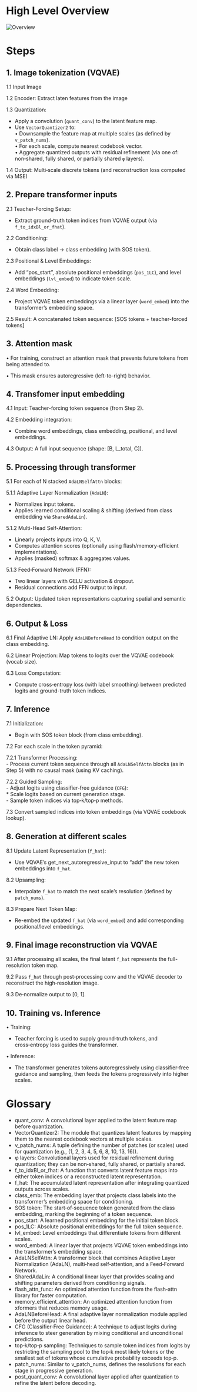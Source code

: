 # High Level Overview
![Overview](https://github.com/user-attachments/assets/2dba3ebb-52d6-4fb5-be5b-a23edd53ceb6)
    
# Steps

## 1. Image tokenization (VQVAE)

1.1 Input Image  

1.2 Encoder: Extract laten features from the image  

1.3 Quantization:  
  - Apply a convolution (`quant_conv`) to the latent feature map.  
  - Use `VectorQuantizer2` to:  
    • Downsample the feature map at multiple scales (as defined by `v_patch_nums`).  
    • For each scale, compute nearest codebook vector.  
    • Aggregate quantized outputs with residual refinement (via one of: non‑shared, fully shared, or partially shared `φ` layers).  

1.4 Output: Multi‑scale discrete tokens (and reconstruction loss computed via MSE)  

## 2. Prepare transformer inputs

2.1 Teacher‑Forcing Setup:  
  - Extract ground-truth token indices from VQVAE output (via `f_to_idxBl_or_fhat`).  

2.2 Conditioning:  
  - Obtain class label → class embedding (with SOS token).  

2.3 Positional & Level Embeddings:  
  - Add “pos_start”, absolute positional embeddings (`pos_1LC`), and level embeddings (`lvl_embed`) to indicate token scale.  

2.4 Word Embedding:  
  - Project VQVAE token embeddings via a linear layer (`word_embed`) into the transformer’s embedding space.  

2.5 Result: A concatenated token sequence: [SOS tokens + teacher-forced tokens]  

## 3. Attention mask

• For training, construct an attention mask that prevents future tokens from being attended to.  

• This mask ensures autoregressive (left-to-right) behavior.  

## 4. Transfomer input embedding 

4.1 Input: Teacher-forcing token sequence (from Step 2).  

4.2 Embedding integration:  
  - Combine word embeddings, class embedding, positional, and level embeddings.  

4.3 Output: A full input sequence (shape: [B, L_total, C]).  

## 5. Processing through transformer

5.1 For each of N stacked `AdaLNSelfAttn` blocks:  

5.1.1 Adaptive Layer Normalization (`AdaLN`):  
   - Normalizes input tokens.  
   - Applies learned conditional scaling & shifting (derived from class embedding via `SharedAdaLin`).  

5.1.2 Multi-Head Self-Attention:  
   - Linearly projects inputs into Q, K, V.  
   - Computes attention scores (optionally using flash/memory‑efficient implementations).  
   - Applies (masked) softmax & aggregates values.  

5.1.3 Feed‑Forward Network (FFN):  
   - Two linear layers with GELU activation & dropout.  
   - Residual connections add FFN output to input.  

5.2 Output: Updated token representations capturing spatial and semantic dependencies.  

## 6. Output & Loss

6.1 Final Adaptive LN: Apply `AdaLNBeforeHead` to condition output on the class embedding.  

6.2 Linear Projection: Map tokens to logits over the VQVAE codebook (vocab size).  

6.3 Loss Computation:  
  - Compute cross‑entropy loss (with label smoothing) between predicted logits and ground-truth token indices.  

## 7. Inference

7.1 Initialization:  
  - Begin with SOS token block (from class embedding).  

7.2 For each scale in the token pyramid:  

7.2.1 Transformer Processing:  
     - Process current token sequence through all `AdaLNSelfAttn` blocks (as in Step 5) with no causal mask (using KV caching).  

 7.2.2 Guided Sampling:  
     - Adjust logits using classifier‑free guidance (`CFG`):  
       * Scale logits based on current generation stage.  
     - Sample token indices via top‑k/top‑p methods.  

7.3 Convert sampled indices into token embeddings (via VQVAE codebook lookup).  


## 8. Generation at different scales 

8.1 Update Latent Representation (`f_hat`):  
  - Use VQVAE’s get_next_autoregressive_input to “add” the new token embeddings into `f_hat`.  

8.2 Upsampling:  
  - Interpolate `f_hat` to match the next scale’s resolution (defined by `patch_nums`).  

8.3 Prepare Next Token Map:  
  - Re-embed the updated `f_hat` (via `word_embed`) and add corresponding positional/level embeddings.  

## 9. Final image reconstruction via VQVAE  

9.1 After processing all scales, the final latent `f_hat` represents the full-resolution token map.  

9.2 Pass `f_hat` through post‑processing conv and the VQVAE decoder to reconstruct the high‑resolution image.  

9.3 De‑normalize output to [0, 1].  

## 10. Training vs. Inference

• Training:  
  - Teacher forcing is used to supply ground‑truth tokens, and cross‑entropy loss guides the transformer.  

• Inference:  
  - The transformer generates tokens autoregressively using classifier‑free guidance and sampling, then feeds the tokens progressively into higher scales.


# Glossary
* quant_conv: A convolutional layer applied to the latent feature map before quantization.
* VectorQuantizer2: The module that quantizes latent features by mapping them to the nearest codebook vectors at multiple scales.
* v_patch_nums: A tuple defining the number of patches (or scales) used for quantization (e.g., (1, 2, 3, 4, 5, 6, 8, 10, 13, 16)).
* φ layers: Convolutional layers used for residual refinement during quantization; they can be non‑shared, fully shared, or partially shared.
* f_to_idxBl_or_fhat: A function that converts latent feature maps into either token indices or a reconstructed latent representation.
* f_hat: The accumulated latent representation after integrating quantized outputs across scales.
* class_emb: The embedding layer that projects class labels into the transformer’s embedding space for conditioning.
* SOS token: The start‑of‑sequence token generated from the class embedding, marking the beginning of a token sequence.
* pos_start: A learned positional embedding for the initial token block.
* pos_1LC: Absolute positional embeddings for the full token sequence.
* lvl_embed: Level embeddings that differentiate tokens from different scales.
* word_embed: A linear layer that projects VQVAE token embeddings into the transformer’s embedding space.
* AdaLNSelfAttn: A transformer block that combines Adaptive Layer Normalization (AdaLN), multi‑head self‑attention, and a Feed‑Forward Network.
* SharedAdaLin: A conditional linear layer that provides scaling and shifting parameters derived from conditioning signals.
* flash_attn_func: An optimized attention function from the flash‑attn library for faster computation.
* memory_efficient_attention: An optimized attention function from xformers that reduces memory usage.
* AdaLNBeforeHead: A final adaptive layer normalization module applied before the output linear head.
* CFG (Classifier‑Free Guidance): A technique to adjust logits during inference to steer generation by mixing conditional and unconditional predictions.
* top‑k/top‑p sampling: Techniques to sample token indices from logits by restricting the sampling pool to the top‑k most likely tokens or the smallest set of tokens whose cumulative probability exceeds top‑p.
* patch_nums: Similar to v_patch_nums, defines the resolutions for each stage in progressive generation.
* post_quant_conv: A convolutional layer applied after quantization to refine the latent before decoding.
